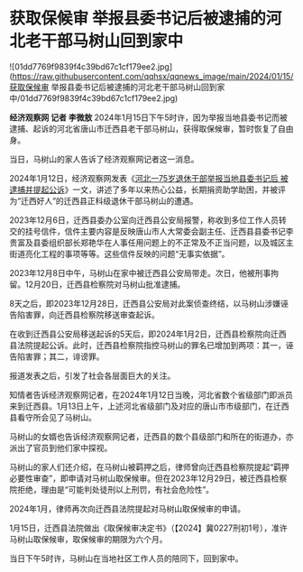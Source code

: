 # 获取保候审 举报县委书记后被逮捕的河北老干部马树山回到家中

![01dd7769f9839f4c39bd67c1cf179ee2.jpg](https://raw.githubusercontent.com/qqhsx/qqnews_image/main/2024/01/15/获取保候审 举报县委书记后被逮捕的河北老干部马树山回到家中/01dd7769f9839f4c39bd67c1cf179ee2.jpg)

**经济观察网 记者 李微敖**
2024年1月15日下午5时许，因为举报当地县委书记而被逮捕、起诉的河北省唐山市迁西县老干部马树山，获得取保候审，暂时恢复了自由身。

当日，马树山的家人告诉了经济观察网记者这一消息。

2024年1月12日，经济观察网发表《[河北一75岁退休干部举报当地县委书记后
被逮捕并提起公诉](https://news.qq.com/rain/a/20240112A03UVS00)》一文，讲述了多年以来热心公益，长期捐资助学助困，并被评为“迁西好人”的迁西县正科级退休干部马树山的遭遇。

2023年12月6日，迁西县委办公室向迁西县公安局报警，称收到多位工作人员转交的挂号信件，信件主要内容是反映唐山市人大常委会副主任、迁西县县委书记李贵富及县委组织部长郑艳华在人事任用问题上的不正常及不正当问题，以及城区主街道亮化工程的事项等等。这些信件反映的问题“无事实依据”。

2023年12月8日中午，马树山在家中被迁西县公安局带走。次日，他被刑事拘留。12月20日，迁西县检察院对马树山批准逮捕。

8天之后，即2023年12月28日，迁西县公安局对此案侦查终结，以马树山涉嫌诬告陷害罪，向迁西县检察院移送审查起诉。

在收到迁西县公安局移送起诉的5天后，即2024年1月2日，迁西县检察院向迁西县法院提起公诉。此时，迁西县检察院指控马树山的罪名已增加到两项：其一，诬告陷害罪；其二，诽谤罪。

报道发表之后，引发了社会各层面巨大的关注。

知情者告诉经济观察网记者，在2024年1月12日当晚，河北省数个省级部门即派员来到迁西县。1月13日上午，上述河北省级部门及对应的唐山市市级部门，在迁西县看守所会见了马树山。

马树山的女婿也告诉经济观察网记者，迁西县的数个县级部门和所在的街道办，亦派出了官员到他们家中探视。

马树山的家人们还介绍，在马树山被羁押之后，律师曾向迁西县检察院提起“羁押必要性审查”，即申请对马树山取保候审。但在2023年12月29日，被迁西县检察院拒绝，理由是“可能判处徒刑以上刑罚，有社会危险性”。

2024年1月，律师再次向迁西县法院提起对马树山取保候审的申请。

1月15日，迁西县法院做出《取保候审决定书》（【2024】冀0227刑初1号），准许马树山取保候审，取保候审的期限为六个月。

当日下午5时许，马树山在当地社区工作人员的陪同下，回到家中。

